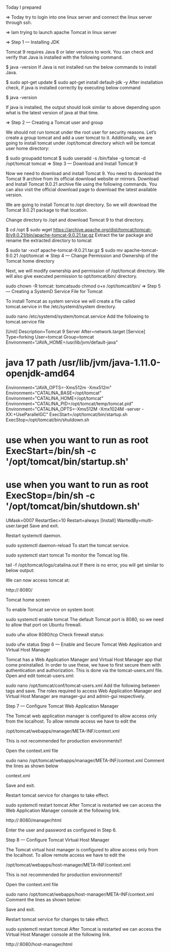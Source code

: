 Today I prepared 

=> Today try to login into one linux server and connect the linux server  
   through ssh.

=> Iam trying to launch apache Tomcat in linux server

=> Step 1 — Installing JDK

Tomcat 9 requires Java 8 or later versions to work. You can check and verify that Java is installed with the following command.

$ java -version
If Java is not installed run the below commands to install Java.

$ sudo apt-get update
$ sudo apt-get install default-jdk -y
After installation check, if java is installed correctly by executing below command

$ java -version

If java is installed, the output should look similar to above depending upon what is the latest version of java at that time.

=> Step 2 — Creating a Tomcat user and group

We should not run tomcat under the root user for security reasons. Let’s create a group tomcat and add a user tomcat to it. Additionally, we are going to install tomcat under /opt/tomcat directory which will be tomcat user home directory:

$ sudo groupadd tomcat
$ sudo useradd -s /bin/false -g tomcat -d /opt/tomcat tomcat
=> Step 3 — Download and Install Tomcat 9

Now we need to download and install Tomcat 9. You need to download the Tomcat 9 archive from its official download website or mirrors. Download and Install Tomcat 9.0.21 archive file using the following commands. You can also visit the official download page to download the latest available version.

We are going to install Tomcat to /opt directory. So we will download the Tomcat 9.0.21 package to that location.

Change directory to /opt and download Tomcat 9 to that directory.

$ cd /opt
$ sudo wget https://archive.apache.org/dist/tomcat/tomcat-9/v9.0.21/bin/apache-tomcat-9.0.21.tar.gz
Extract the tar package and rename the extracted directory to tomcat

$ sudo tar -xvzf apache-tomcat-9.0.21.tar.gz
$ sudo mv apache-tomcat-9.0.21 /opt/tomcat
=> Step 4 — Change Permission and Ownership of the Tomcat home directory

Next, we will modify ownership and permission of /opt/tomcat directory. We will also give executed permission to opt/tomcat/bin/ directory.

sudo chown -R tomcat: tomcatsudo chmod o+x /opt/tomcat/bin/
=> Step 5 — Creating a SystemD Service File for Tomcat

To install Tomcat as system service we will create a file called tomcat.service in the /etc/systemd/system directory.

sudo nano /etc/systemd/system/tomcat.service
Add the following to tomcat.service file

[Unit]
Description=Tomcat 9 Server
After=network.target
[Service]
Type=forking
User=tomcat
Group=tomcat
Environment="JAVA_HOME=/usr/lib/jvm/default-java"
# java 17 path /usr/lib/jvm/java-1.11.0-openjdk-amd64
Environment="JAVA_OPTS=-Xms512m -Xmx512m"
Environment="CATALINA_BASE=/opt/tomcat"
Environment="CATALINA_HOME=/opt/tomcat"
Environment="CATALINA_PID=/opt/tomcat/temp/tomcat.pid"
Environment="CATALINA_OPTS=-Xms512M -Xmx1024M -server -XX:+UseParallelGC"
ExecStart=/opt/tomcat/bin/startup.sh
ExecStop=/opt/tomcat/bin/shutdown.sh
# use when you want to run as root ExecStart=/bin/sh -c '/opt/tomcat/bin/startup.sh'
# use when you want to run as root ExecStop=/bin/sh -c '/opt/tomcat/bin/shutdown.sh'
UMask=0007
RestartSec=10
Restart=always
[Install]
WantedBy=multi-user.target
Save and exit.

Restart systemctl daemon.

sudo systemctl daemon-reload
To start the tomcat service.

sudo systemctl start tomcat
To monitor the Tomcat log file.

tail -f /opt/tomcat/logs/catalina.out
If there is no error, you will get similar to below output:


We can now access tomcat at:

http://<public-ip>:8080/


Tomcat home screen

To enable Tomcat service on system boot:

sudo systemctl enable tomcat
The default Tomcat port is 8080, so we need to allow that port on Ubuntu firewall.

sudo ufw allow 8080/tcp
Check firewall status:

sudo ufw status
Step 6 — Enable and Secure Tomcat Web Application and Virtual Host Manager

Tomcat has a Web Application Manager and Virtual Host Manager app that come preinstalled. In order to use these, we have to first secure them with authentication and authorization. This is done via the tomcat-users.xml file. Open and edit tomcat-users.xml:

sudo nano /opt/tomcat/conf/tomcat-users.xml
Add the following between <tomcat-users> tags and save. The roles required to access Web Application Manager and Virtual Host Manager are manager-gui and admin-gui respectively.

<role rolename="admin-gui"/><role rolename="manager-gui"/><user username="admin" password="123admin456" roles="admin-gui,manager-gui"/>
Step 7 — Configure Tomcat Web Application Manager

The Tomcat web application manager is configured to allow access only from the localhost. To allow remote access we have to edit the

/opt/tomcat/webapps/manager/META-INF/context.xml

This is not recommended for production environments!!

Open the context.xml file

sudo nano /opt/tomcat/webapps/manager/META-INF/context.xml
Comment the lines as shown below


context.xml

Save and exit.

Restart tomcat service for changes to take effect.

sudo systemctl restart tomcat
After Tomcat is restarted we can access the Web Application Manager console at the following link.

http://<tomcat-public-ip>:8080/manager/html


Enter the user and password as configured in Step 6.

Step 8 — Configure Tomcat Virtual Host Manager

The Tomcat virtual host manager is configured to allow access only from the localhost. To allow remote access we have to edit the

/opt/tomcat/webapps/host-manager/META-INF/context.xml

This is not recommended for production environments!!

Open the context.xml file

sudo nano /opt/tomcat/webapps/host-manager/META-INF/context.xml
Comment the lines as shown below:


Save and exit.

Restart tomcat service for changes to take effect.

sudo systemctl restart tomcat
After Tomcat is restarted we can access the Virtual Host Manager console at the following link.

http://<tomcat-public-ip>:8080/host-manager/html

 